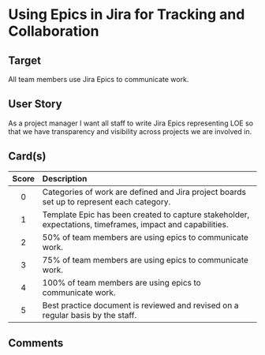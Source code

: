 [_metadata_:tags]:- "ecp-psip-ptc"
# Using Epics in Jira for Tracking and Collaboration

## Target

All team members use Jira Epics to communicate work.

## User Story

As a project manager I want all staff to write Jira Epics representing LOE so that we have transparency and visibility across projects we are involved in.

## Card(s)

| Score         | Description |
| :-------------: | :------------- |
| 0 | Categories of work are defined and Jira project boards set up to represent each category. |
| 1 | Template Epic has been created to capture stakeholder, expectations, timeframes, impact and capabilities. |
| 2 | 50% of team members are using epics to communicate work. |
| 3 | 75% of team members are using epics to communicate work. |
| 4 | 100% of team members are using epics to communicate work. |
| 5 | Best practice document is reviewed and revised on a regular basis by the staff. |


## Comments

